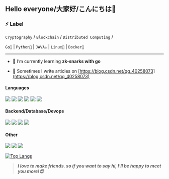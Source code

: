 <!--
**york-yang-me/york-yang-me** is a ✨ _special_ ✨ repository because its `README.md` (this file) appears on your GitHub profile.
-->
## Hello everyone/大家好/こんにちは👋
### ⚡ Label
`Cryptography` / `Blockchain` / `Distributed Computing`  /

 `Go🐹` |  `Python🐍` | `JAVA☕` | `Linux🐧` | `Docker🐋`

---
<!--[![york-yang's GitHub stats](https://github-readme-stats.vercel.app/api?username=york-yang-me&layout=compact&langs_count=6&show_icons=true&theme=vue-dark)](https://github.com/york-yang-me/github-readme-stats)-->
- 🌱 I’m currently learning **zk-snarks with go**

- 📝 Sometimes I write articles on [https://blog.csdn.net/qq_40258073](https://blog.csdn.net/qq_40258073)

#### Languages
![](https://img.shields.io/badge/Go-100555?style=flat-square&logo=go)
![](https://img.shields.io/badge/Python-ffdd6e?style=flat-square&logo=python)
![](https://img.shields.io/badge/JavaScript-08872C?style=flat-square&logo=javascript)
![](https://img.shields.io/badge/JAVA-561105?style=flat-square&logo=java)
![](https://img.shields.io/badge/C++-00599C?style=flat-square&logo=cplusplus)
![](https://img.shields.io/badge/C-3E3E3E?style=flat-square&logo=C)
#### Backend/Database/Devops
![](https://img.shields.io/badge/Node.js-333333?style=flat-square&logo=node.js)
![](https://img.shields.io/badge/MongoDB-8f724d?style=flat-square&logo=MongoDB)
![](https://img.shields.io/badge/Mysql-F6F3F5?style=flat-square&logo=Mysql)
![](https://img.shields.io/badge/Docker-EBF0F5?style=flat-square&logo=docker)
#### Other
![](https://img.shields.io/badge/linux-FCFDFD?style=flat-square&logo=linux)
![](https://img.shields.io/badge/Git-F05032?style=flat-square&logo=git&logoColor=white)
![](https://img.shields.io/badge/Postman-84E1F7?style=flat-square&logo=postman)

[![Top Langs](https://github-readme-stats.vercel.app/api/top-langs/?username=york-yang-me&layout=compact&langs_count=6&theme=vue-dark)](https://github.com/york-yang-me/github-readme-stats)

> ***I love to make friends. so if you want to say hi, I'll be happy to meet you more!😊***

